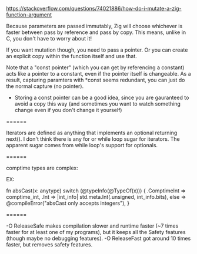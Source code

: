 
https://stackoverflow.com/questions/74021886/how-do-i-mutate-a-zig-function-argument

Because parameters are passed immutably, Zig will choose whichever is faster between
pass by reference and pass by copy. This means, unlike in C, you don't have to worry
about it!

If you want mutation though, you need to pass a pointer. Or you can create an 
explicit copy within the function itself and use that.

Note that a "const pointer" (which you can get by referencing a constant)
acts like a pointer to a constant, even if the pointer itself is changeable. As
a result, capturing paramters with *const seems redundant, you can just do the normal
capture (no pointer).
- Storing a const pointer can be a good idea, since you are gauranteed to avoid
  a copy this way (and sometimes you want to watch something change even if you
  don't change it yourself)

======

Iterators are defined as anything that implements an optional returning next().
I don't think there is any for or while loop sugar for iterators. The apparent sugar
comes from while loop's support for optionals.

======

comptime types are complex: 

EX:

fn absCast(x: anytype) switch (@typeInfo(@TypeOf(x))) {
    .ComptimeInt => comptime_int,
    .Int => |int_info| std.meta.Int(.unsigned, int_info.bits),
    else => @compileError("absCast only accepts integers"),
}

======

-O ReleaseSafe makes compilation slower and runtime faster (~7 times faster for at least one
of my programs), but it keeps all the Safety features (though maybe no debugging features).
-O ReleaseFast got around 10 times faster, but removes safety features.

